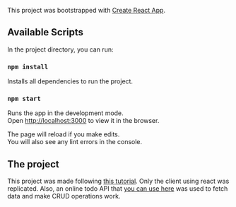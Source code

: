 This project was bootstrapped with [Create React App](https://github.com/facebook/create-react-app).

## Available Scripts

In the project directory, you can run:

### `npm install`

Installs all dependencies to run the project.

### `npm start`

Runs the app in the development mode.<br>
Open [http://localhost:3000](http://localhost:3000) to view it in the browser.

The page will reload if you make edits.<br>
You will also see any lint errors in the console.

## The project

This project was made following [this tutorial](https://onebitcode.com/crud-com-rails-e-react/). Only the client using react was replicated. Also, an online todo API that [you can use here](https://github.com/iago-silva/todos-api) was used to fetch data and make CRUD operations work.
